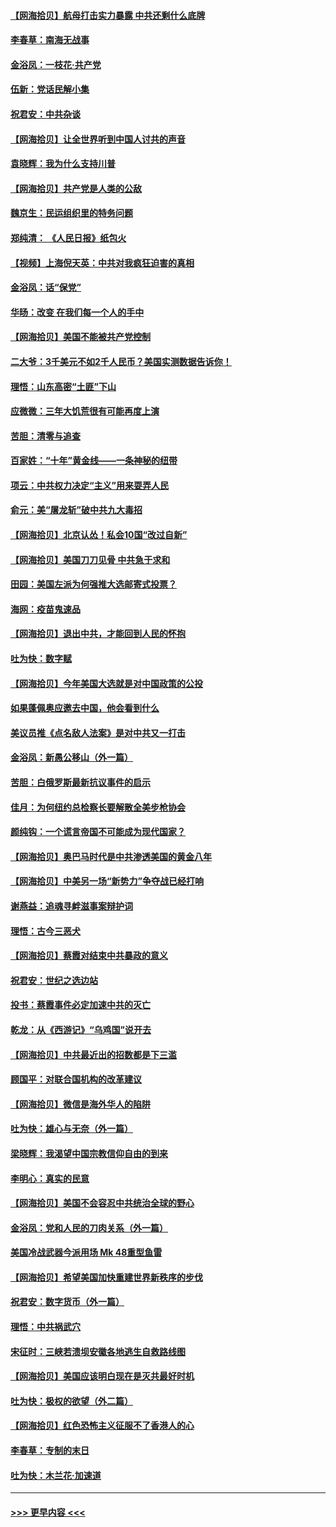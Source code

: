#### [【网海拾贝】航母打击实力暴露 中共还剩什么底牌](../pages/nsc993/n12371825.md?t=09012102) 
#### [李春草：南海无战事](../pages/nsc993/n12371159.md?t=09012102) 
#### [金浴凤：一枝花·共产党](../pages/nsc993/n12368757.md?t=09012102) 
#### [伍新：党话民解小集](../pages/nsc993/n12366907.md?t=09012102) 
#### [祝君安：中共杂谈](../pages/nsc993/n12366076.md?t=09012102) 
#### [【网海拾贝】让全世界听到中国人讨共的声音](../pages/nsc993/n12365569.md?t=09012102) 
#### [袁晓辉：我为什么支持川普](../pages/nsc993/n12362670.md?t=09012102) 
#### [【网海拾贝】共产党是人类的公敌](../pages/nsc993/n12363182.md?t=09012102) 
#### [魏京生：民运组织里的特务问题](../pages/nsc993/n12363010.md?t=09012102) 
#### [郑纯清： 《人民日报》纸包火](../pages/nsc993/n12362706.md?t=09012102) 
#### [【视频】上海倪天英：中共对我疯狂迫害的真相](../pages/nsc993/n12356341.md?t=09012102) 
#### [金浴凤：话“保党”](../pages/nsc993/n12361867.md?t=09012102) 
#### [华旸：改变 在我们每一个人的手中](../pages/nsc993/n12361774.md?t=09012102) 
#### [【网海拾贝】美国不能被共产党控制](../pages/nsc993/n12360271.md?t=09012102) 
#### [二大爷：3千美元不如2千人民币？美国实测数据告诉你！](../pages/nsc993/n12358563.md?t=09012102) 
#### [理悟：山东高密“土匪”下山](../pages/nsc993/n12358535.md?t=09012102) 
#### [应微微：三年大饥荒很有可能再度上演](../pages/nsc993/n12358523.md?t=09012102) 
#### [苦胆：清零与追查](../pages/nsc993/n12358501.md?t=09012102) 
#### [百家姓：“十年”黄金线——一条神秘的纽带](../pages/nsc993/n12358319.md?t=09012102) 
#### [项云：中共权力决定“主义”用来耍弄人民](../pages/nsc993/n12358172.md?t=09012102) 
#### [俞元：美“屠龙斩”破中共九大毒招](../pages/nsc993/n12357822.md?t=09012102) 
#### [【网海拾贝】北京认怂！私会10国“改过自新”](../pages/nsc993/n12357784.md?t=09012102) 
#### [【网海拾贝】美国刀刀见骨 中共急于求和](../pages/nsc993/n12355511.md?t=09012102) 
#### [田园：美国左派为何强推大选邮寄式投票？](../pages/nsc993/n12352963.md?t=09012102) 
#### [海网：疫苗鬼速品](../pages/nsc993/n12354438.md?t=09012102) 
#### [【网海拾贝】退出中共，才能回到人民的怀抱](../pages/nsc993/n12352634.md?t=09012102) 
#### [吐为快：数字赋](../pages/nsc993/n12352317.md?t=09012102) 
#### [【网海拾贝】今年美国大选就是对中国政策的公投](../pages/nsc993/n12350973.md?t=09012102) 
#### [如果蓬佩奥应邀去中国，他会看到什么](../pages/nsc993/n12350945.md?t=09012102) 
#### [美议员推《点名敌人法案》是对中共又一打击](../pages/nsc993/n12350765.md?t=09012102) 
#### [金浴凤：新愚公移山（外一篇）](../pages/nsc993/n12350253.md?t=09012102) 
#### [苦胆：白俄罗斯最新抗议事件的启示](../pages/nsc993/n12349989.md?t=09012102) 
#### [佳月：为何纽约总检察长要解散全美步枪协会](../pages/nsc993/n12349939.md?t=09012102) 
#### [颜纯钩：一个谎言帝国不可能成为现代国家？](../pages/nsc993/n12349898.md?t=09012102) 
#### [【网海拾贝】奥巴马时代是中共渗透美国的黄金八年](../pages/nsc993/n12349284.md?t=09012102) 
#### [【网海拾贝】中美另一场“新势力”争夺战已经打响](../pages/nsc993/n12346998.md?t=09012102) 
#### [谢燕益：追魂寻衅滋事案辩护词](../pages/nsc993/n12346892.md?t=09012102) 
#### [理悟：古今三恶犬](../pages/nsc993/n12345190.md?t=09012102) 
#### [【网海拾贝】蔡霞对结束中共暴政的意义](../pages/nsc993/n12344263.md?t=09012102) 
#### [祝君安：世纪之选边站](../pages/nsc993/n12342382.md?t=09012102) 
#### [投书：蔡霞事件必定加速中共的灭亡](../pages/nsc993/n12341881.md?t=09012102) 
#### [乾龙：从《西游记》“乌鸡国”说开去](../pages/nsc993/n12341690.md?t=09012102) 
#### [【网海拾贝】中共最近出的招数都是下三滥](../pages/nsc993/n12341593.md?t=09012102) 
#### [顾国平：对联合国机构的改革建议](../pages/nsc993/n12339928.md?t=09012102) 
#### [【网海拾贝】微信是海外华人的陷阱](../pages/nsc993/n12338868.md?t=09012102) 
#### [吐为快：雄心与无奈（外一篇）](../pages/nsc993/n12338132.md?t=09012102) 
#### [梁晓辉：我渴望中国宗教信仰自由的到来](../pages/nsc993/n12336657.md?t=09012102) 
#### [李明心：真实的民意](../pages/nsc993/n12336089.md?t=09012102) 
#### [【网海拾贝】美国不会容忍中共统治全球的野心](../pages/nsc993/n12336063.md?t=09012102) 
#### [金浴凤：党和人民的刀肉关系（外一篇）](../pages/nsc993/n12335834.md?t=09012102) 
#### [美国冷战武器今派用场 Mk 48重型鱼雷](../pages/nsc993/n12335354.md?t=09012102) 
#### [【网海拾贝】希望美国加快重建世界新秩序的步伐](../pages/nsc993/n12334224.md?t=09012102) 
#### [祝君安：数字货币（外一篇）](../pages/nsc993/n12334186.md?t=09012102) 
#### [理悟：中共祸武穴](../pages/nsc993/n12333962.md?t=09012102) 
#### [宋征时：三峡若溃坝安徽各地逃生自救路线图](../pages/nsc993/n12332450.md?t=09012102) 
#### [【网海拾贝】美国应该明白现在是灭共最好时机](../pages/nsc993/n12332313.md?t=09012102) 
#### [吐为快：极权的欲望（外二篇）](../pages/nsc993/n12332089.md?t=09012102) 
#### [【网海拾贝】红色恐怖主义征服不了香港人的心](../pages/nsc993/n12329296.md?t=09012102) 
#### [李春草：专制的末日](../pages/nsc993/n12329079.md?t=09012102) 
#### [吐为快：木兰花‧加速道](../pages/nsc993/n12327366.md?t=09012102) 

----
#### [ >>> 更早内容 <<< ](../indexes/nsc993-earlier.md)
